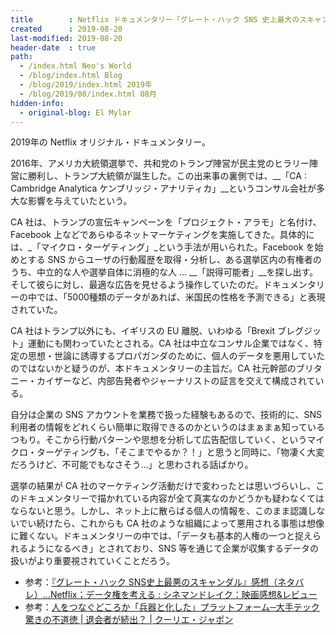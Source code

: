 ```yaml
---
title        : Netflix ドキュメンタリー「グレート・ハック SNS 史上最大のスキャンダル」を観た
created      : 2019-08-20
last-modified: 2019-08-20
header-date  : true
path:
  - /index.html Neo's World
  - /blog/index.html Blog
  - /blog/2019/index.html 2019年
  - /blog/2019/08/index.html 08月
hidden-info:
  - original-blog: El Mylar
---
```


2019年の Netflix オリジナル・ドキュメンタリー。

2016年、アメリカ大統領選挙で、共和党のトランプ陣営が民主党のヒラリー陣営に勝利し、トランプ大統領が誕生した。この出来事の裏側では、__「CA : Cambridge Analytica ケンブリッジ・アナリティカ」__というコンサル会社が多大な影響を与えていたという。

CA 社は、トランプの宣伝キャンペーンを「プロジェクト・アラモ」と名付け、Facebook 上などであらゆるネットマーケティングを実施してきた。具体的には、_「マイクロ・ターゲティング」_という手法が用いられた。Facebook を始めとする SNS からユーザの行動履歴を取得・分析し、ある選挙区内の有権者のうち、中立的な人や選挙自体に消極的な人 … __「説得可能者」__を探し出す。そして彼らに対し、最適な広告を見せるよう操作していたのだ。ドキュメンタリーの中では、「5000種類のデータがあれば、米国民の性格を予測できる」と表現されていた。

CA 社はトランプ以外にも、イギリスの EU 離脱、いわゆる「Brexit ブレグジット」運動にも関わっていたとされる。CA 社は中立なコンサル企業ではなく、特定の思想・世論に誘導するプロパガンダのために、個人のデータを悪用していたのではないかと疑うのが、本ドキュメンタリーの主旨だ。CA 社元幹部のブリタニー・カイザーなど、内部告発者やジャーナリストの証言を交えて構成されている。

自分は企業の SNS アカウントを業務で扱った経験もあるので、技術的に、SNS 利用者の情報をどれくらい簡単に取得できるのかというのはまぁまぁ知っているつもり。そこから行動パターンや思想を分析して広告配信していく、というマイクロ・ターゲティングも、「そこまでやるか？！」と思うと同時に、「物凄く大変だろうけど、不可能でもなさそう…」と思わされる話ばかり。

選挙の結果が CA 社のマーケティング活動だけで変わったとは思いづらいし、このドキュメンタリーで描かれている内容が全て真実なのかどうかも疑わなくてはならないと思う。しかし、ネット上に散らばる個人の情報を、このまま認識しないでい続けたら、これからも CA 社のような組織によって悪用される事態は想像に難くない。ドキュメンタリーの中では、「データも基本的人権の一つと捉えられるようになるべき」とされており、SNS 等を通じて企業が収集するデータの扱いがより重要視されていくことだろう。

- 参考：[『グレート・ハック SNS史上最悪のスキャンダル』感想（ネタバレ）…Netflix；データ権を考える : シネマンドレイク：映画感想&レビュー](http://cinemandrake.com/greathack)
- 参考：[人をつなぐどころか「兵器と化した」プラットフォーム─大手テック驚きの不道徳 | 退会者が続出？ | クーリエ・ジャポン](https://courrier.jp/news/archives/170650/?ate_cookie=1565593296)
